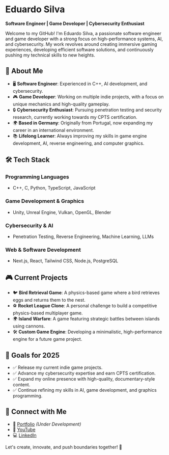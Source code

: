 # Eduardo Silva

**Software Engineer | Game Developer | Cybersecurity Enthusiast**

Welcome to my GitHub! I'm Eduardo Silva, a passionate software engineer and game developer with a strong focus on high-performance systems, AI, and cybersecurity. My work revolves around creating immersive gaming experiences, developing efficient software solutions, and continuously pushing my technical skills to new heights.

## 🚀 About Me
- 🖥 **Software Engineer**: Experienced in C++, AI development, and cybersecurity.
- 🎮 **Game Developer**: Working on multiple indie projects, with a focus on unique mechanics and high-quality gameplay.
- 🔒 **Cybersecurity Enthusiast**: Pursuing penetration testing and security research, currently working towards my CPTS certification.
- 🌍 **Based in Germany**: Originally from Portugal, now expanding my career in an international environment.
- 📚 **Lifelong Learner**: Always improving my skills in game engine development, AI, reverse engineering, and computer graphics.

## 🛠 Tech Stack
### **Programming Languages**
- C++, C, Python, TypeScript, JavaScript

### **Game Development & Graphics**
- Unity, Unreal Engine, Vulkan, OpenGL, Blender

### **Cybersecurity & AI**
- Penetration Testing, Reverse Engineering, Machine Learning, LLMs

### **Web & Software Development**
- Next.js, React, Tailwind CSS, Node.js, PostgreSQL

## 🎮 Current Projects
- 🐦 **Bird Retrieval Game**: A physics-based game where a bird retrieves eggs and returns them to the nest.
- ⚽ **Rocket League Clone**: A personal challenge to build a competitive physics-based multiplayer game.
- 🌍 **Island Warfare**: A game featuring strategic battles between islands using cannons.
- 🛠 **Custom Game Engine**: Developing a minimalistic, high-performance engine for a future game project.

## 🎯 Goals for 2025
- ✅ Release my current indie game projects.
- ✅ Advance my cybersecurity expertise and earn CPTS certification.
- ✅ Expand my online presence with high-quality, documentary-style content.
- ✅ Continue refining my skills in AI, game development, and graphics programming.

## 📢 Connect with Me
- 💼 [Portfolio](https://eduardo79silva.github.io/) *(Under Development)*
- 🎥 [YouTube](https://www.youtube.com/@eduardo-silva-79)
- 💻 [LinkedIn](https://www.linkedin.com/in/eduardosilva)

Let's create, innovate, and push boundaries together! 🚀


